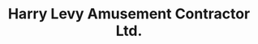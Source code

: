 ---
title: "Harry Levy Amusement Contractor Ltd."
url: /broadstairs/harry-levy-amusement-contractor-ltd/
shop: Allgemein
---